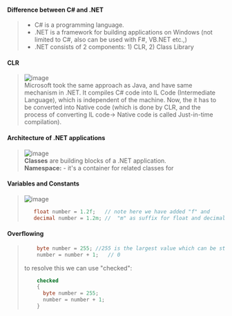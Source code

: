 #### Difference between C# and .NET    
> - C# is a programming language. 
> - .NET is a framework for building applications on Windows (not limited to C#, also can be used with F#, VB.NET etc.,)  
> - .NET consists of 2 components: 
>         1) CLR, 
>         2) Class Library   

#### CLR   
>![image](https://user-images.githubusercontent.com/58625165/215612777-1f271850-5e65-49f4-b2b1-e94513316d28.png)    
> Microsoft took the same approach as Java, and have same mechanism in .NET. It compiles C# code into IL Code (Intermediate Language), which is independent of the machine. Now, the it has to be converted into Native code (which is done by CLR, and the process of converting IL code-> Native code is called Just-in-time compilation).   

#### Architecture of .NET applications  
> ![image](https://user-images.githubusercontent.com/58625165/215613813-effaa0f3-5f8c-4428-ac59-87e015ec7347.png)   
> **Classes** are building blocks of a .NET application.    
> **Namespace:**  - it's a container for related classes for 

#### Variables and Constants  
> ![image](https://user-images.githubusercontent.com/58625165/215615958-775ccd8a-af2b-40c0-928a-5224957db8dc.png)    
> ```c#    
>    float number = 1.2f;   // note here we have added "f" and 
>    decimal number = 1.2m; //  "m" as suffix for float and decimal values.     
> ```   

#### Overflowing  
> ```c#    
>     byte number = 255; //255 is the largest value which can be stored in a byte variable.  
>     number = number + 1;   // 0     
> ```    
> to resolve this we can use "checked":   
> ```c#    
>     checked  
>     {     
>       byte number = 255;   
>       number = number + 1;  
>     }    
> ```   
